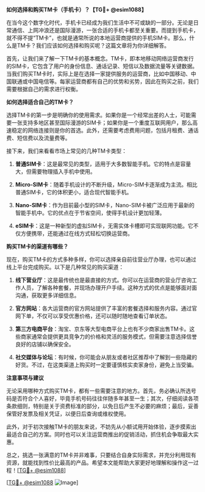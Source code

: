 **如何选择和购买TM卡（手机卡）？【TG💪+ @esim1088】**

在当今这个数字化时代，手机卡已经成为我们生活中不可或缺的一部分。无论是日常通信、上网冲浪还是国际漫游，一张合适的手机卡都至关重要。而提到手机卡，就不得不提“TM卡”，也就是通常所说的本地运营商提供的手机SIM卡。那么，什么是TM卡？我们应该如何选择和购买呢？这篇文章将为你详细解答。

首先，让我们来了解一下TM卡的基本概念。TM卡，即本地移动网络运营商发行的SIM卡，它包含了用户的身份信息、通话记录、短信以及数据流量等关键数据。当我们购买TM卡时，实际上是在选择一家提供服务的运营商，比如中国移动、中国联通或中国电信等。每家运营商都有自己的优势和劣势，因此在购买之前，我们需要根据自己的需求进行权衡。

**如何选择适合自己的TM卡？**

选择TM卡的第一步是明确你的使用需求。如果你是一个经常出差的人士，可能需要一张支持多地区甚至国际漫游的SIM卡；如果你是一个重度互联网用户，那么高速稳定的网络连接则是你的首选。此外，还需要考虑费用问题，包括月租费、通话费、短信费以及流量费等。

接下来，我们来看看市场上常见的几种TM卡类型：

1. **普通SIM卡**：这是最常见的类型，适用于大多数智能手机。它的特点是容量大，但需要物理插入手机中使用。
   
2. **Micro-SIM卡**：随着手机设计的不断升级，Micro-SIM卡逐渐成为主流。相比普通SIM卡，它的体积更小，适合现代智能手机。

3. **Nano-SIM卡**：作为目前最小型的SIM卡，Nano-SIM卡被广泛应用于最新的智能手机中。它的优点在于节省空间，使得手机设计更加轻薄。

4. **eSIM卡**：这是一种新型的虚拟SIM卡，无需实体卡槽即可实现联网功能。它不仅方便携带，还能通过在线方式轻松切换运营商。

**购买TM卡的渠道有哪些？**

现在，购买TM卡的方式多种多样，你可以选择亲自前往营业厅办理，也可以通过线上平台完成购买。以下是几种常见的购买渠道：

1. **线下营业厅**：这是最传统也是最直接的方式。你可以在运营商的营业厅咨询工作人员，了解各种套餐，并现场办理开户手续。这种方式的优点是能够面对面沟通，获取更多详细信息。

2. **官方网站**：各大运营商的官方网站提供了丰富的套餐选择和服务内容。通过官网下单，不仅可以享受优惠价格，还可以随时随地查看订单状态。

3. **第三方电商平台**：淘宝、京东等大型电商平台上也有不少商家出售TM卡。这些商家通常会提供更具竞争力的价格和灵活的服务模式，但需要注意选择信誉良好的店铺以确保安全。

4. **社交媒体与论坛**：有时候，你可能会从朋友或者社区推荐中了解到一些隐藏的好货。不过，在这类渠道上购买时一定要谨慎核实卖家身份，避免上当受骗。

**注意事项与建议**

无论采用哪种方式购买TM卡，都有一些需要注意的地方。首先，务必确认所选号码是否符合个人喜好，毕竟手机号码往往伴随多年甚至一生；其次，仔细阅读各项条款细则，特别是关于资费标准的部分，以免日后产生不必要的麻烦；最后，妥善保管好发票及相关凭证，以便日后查询或维权使用。

此外，对于初次接触TM卡的朋友来说，不妨先从小额试用开始体验，逐步摸索出最适合自己的方案。同时也可以关注运营商推出的促销活动，抓住机会争取最大实惠。

总之，挑选一张满意的TM卡并非难事，只要结合自身实际需求，并充分利用现有资源，就能找到性价比最高的产品。希望本文能帮助大家更好地理解和操作这一过程！[[TG💪+ @esim1088](https://t.me/s/esim1088)]

[[TG💪+ @esim1088](https://t.me/s/esim1088) ![Image](https://i.postimg.cc/4NQfJmqS/Snipaste-2025-05-13-00-14-12.png)]